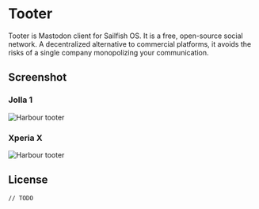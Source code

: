# Tooter

Tooter is Mastodon client for Sailfish OS. It is a free, open-source social network. A decentralized alternative to commercial platforms, it avoids the risks of a single company monopolizing your communication. 

## Screenshot
### Jolla 1
![Harbour tooter](https://openrepos.net/sites/default/files/packages/7512/screenshot-screenshot20170608002.png)
### Xperia X
![Harbour tooter](https://openrepos.net/sites/default/files/screenshot_20171019_001.png)

## License
`// TODO`
